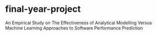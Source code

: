 # final-year-project
An Empirical Study on The Effectiveness of Analytical Modelling Versus Machine Learning Approaches to Software Performance Prediction

